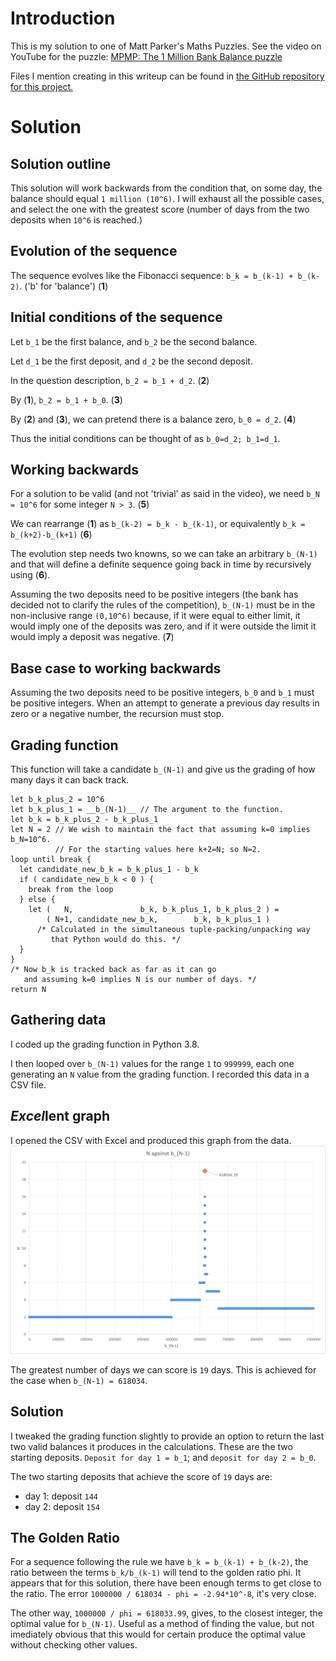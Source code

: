 # Introduction

This is my solution to one of Matt Parker's Maths Puzzles.
See the video on YouTube for the puzzle: [MPMP: The 1 Million Bank Balance puzzle](https://www.youtube.com/watch?v=ILrqPpLpwpE)

Files I mention creating in this writeup can be found in [the GitHub repository for this project.](https://github.com/JNCressey/MPMP_BankBalance)

# Solution


## Solution outline

This solution will work backwards from the condition that, on some day, the balance should equal `1 million (10^6)`. I will exhaust all the possible cases, and select the one with the greatest score (number of days from the two deposits when `10^6` is reached.)


## Evolution of the sequence

The sequence evolves like the Fibonacci sequence: `b_k = b_(k-1) + b_(k-2)`. ('b' for 'balance') (**1**)


## Initial conditions of the sequence

Let `b_1` be the first balance, and `b_2` be the second balance. 

Let `d_1` be the first deposit, and `d_2` be the second deposit.

In the question description, `b_2 = b_1 + d_2`. (**2**) 

By (**1**), `b_2 = b_1 + b_0`. (**3**)

By (**2**) and (**3**), we can pretend there is a balance zero, `b_0 = d_2`. (**4**)

Thus the initial conditions can be thought of as `b_0=d_2; b_1=d_1`.


## Working backwards

For a solution to be valid (and not 'trivial' as said in the video), we need `b_N = 10^6` for some integer `N > 3`. (**5**)

We can rearrange (**1**) as `b_(k-2) = b_k - b_(k-1)`, or equivalently `b_k = b_(k+2)-b_(k+1)` (**6**)

The evolution step needs two knowns, so we can take an arbitrary `b_(N-1)` and that will define a definite sequence going back in time by recursively using (**6**).

Assuming the two deposits need to be positive integers (the bank has decided not to clarify the rules of the competition), `b_(N-1)` must be in the non-inclusive range `(0,10^6)` because, if it were equal to either limit, it would imply one of the deposits was zero, and if it were outside the limit it would imply a deposit was negative. (**7**)


## Base case to working backwards

Assuming the two deposits need to be positive integers, `b_0` and `b_1` must be positive integers. When an attempt to generate a previous day results in zero or a negative number, the recursion must stop.


## Grading function

This function will take a candidate `b_(N-1)` and give us the grading of how many days it can back track.

```
let b_k_plus_2 = 10^6
let b_k_plus_1 = __b_(N-1)__ // The argument to the function.
let b_k = b_k_plus_2 - b_k_plus_1
let N = 2 // We wish to maintain the fact that assuming k=0 implies b_N=10^6.
          // For the starting values here k+2=N; so N=2.
loop until break {
  let candidate_new_b_k = b_k_plus_1 - b_k
  if ( candidate_new_b_k < 0 ) { 
    break from the loop 
  } else {
    let (   N,               b_k, b_k_plus_1, b_k_plus_2 ) = 
        ( N+1, candidate_new_b_k,        b_k, b_k_plus_1 ) 
      /* Calculated in the simultaneous tuple-packing/unpacking way 
         that Python would do this. */
  }
}
/* Now b_k is tracked back as far as it can go
   and assuming k=0 implies N is our number of days. */
return N
```

## Gathering data

I coded up the grading function in Python 3.8.

I then looped over `b_(N-1)` values for the range `1` to `999999`, each one generating an `N` value from the grading function. I recorded this data in a CSV file. 


## *Excel*lent graph

I opened the CSV with Excel and produced this graph from the data.
![Chart of N against b_(N-1). The domain of b_(N-1) is 1 to 999999. The maximum point (618034,19) is circled and labelled.](https://github.com/JNCressey/MPMP_BankBalance/blob/master/Chart%20of%20N%20against%20b_(N-1).png?raw=true "maximum point at (618034,19)")

The greatest number of days we can score is `19` days. This is achieved for the case when `b_(N-1) = 618034`.


## Solution

I tweaked the grading function slightly to provide an option to return the last two valid balances it produces in the calculations. These are the two starting deposits. `Deposit for day 1 = b_1`; and `deposit for day 2 = b_0`. 

The two starting deposits that achieve the score of `19` days are:

 - day 1: deposit `144`
 - day 2: deposit `154`
 
## The Golden Ratio
 
For a sequence following the rule we have `b_k = b_(k-1) + b_(k-2)`, the ratio between the terms `b_k/b_(k-1)` will tend to the golden ratio phi. It appears that for this solution, there have been enough terms to get close to the ratio. The error `1000000 / 618034 - phi = -2.94*10^-8`, it's very close.

The other way, `1000000 / phi = 618033.99`, gives, to the closest integer, the optimal value for `b_(N-1)`.  Useful as a method of finding the value, but not imediately obvious that this would for certain produce the optimal value without checking other values.
